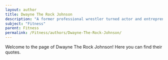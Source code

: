 ```yaml
---
layout: author
title: Dwayne The Rock Johnson
description: "A former professional wrestler turned actor and entrepreneur, The Rock shares his fitness journey and workout routines with millions of followers on social media, inspiring many to pursue fitness."
subject: "Fitness"
parent: Fitness
permalink: /Fitness/authors/Dwayne-The-Rock-Johnson/
---
```


Welcome to the page of Dwayne The Rock Johnson! Here you can find their quotes.
